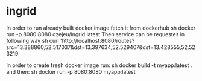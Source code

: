 # ingrid

In order to run already built docker image fetch it from dockerhub
sh docker run -p 8080:8080 dzejeu/ingrid:latest
Then service can be requestes in following way
sh curl 'http://localhost:8080/routes?src=13.388860,52.517037&dst=13.397634,52.529407&dst=13.428555,52.523219'

In order to create fresh docker image run:
sh docker build -t myapp:latest .
and then:
sh docker run -p 8080:8080 myapp:latest
